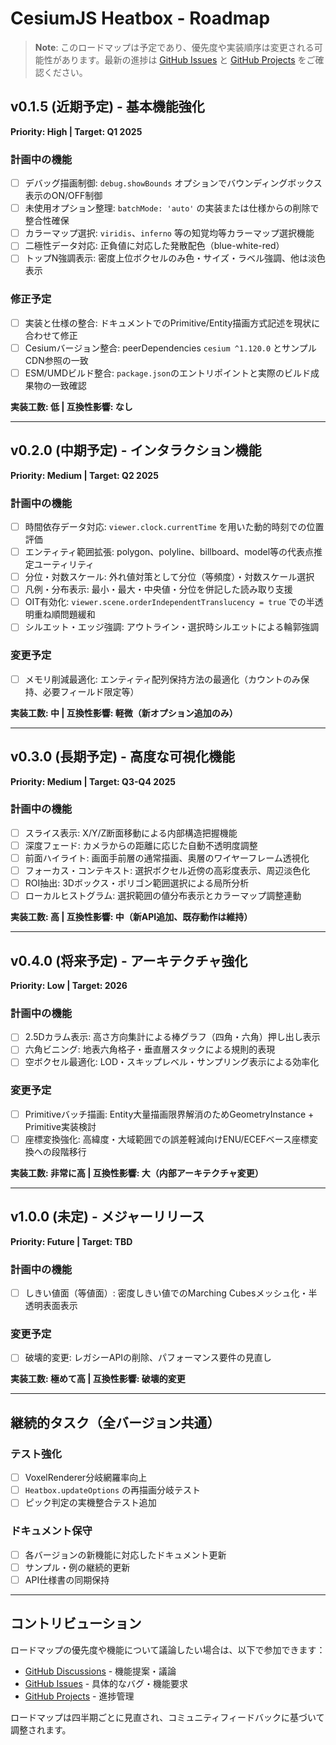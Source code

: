 # CesiumJS Heatbox - Roadmap

> **Note**: このロードマップは予定であり、優先度や実装順序は変更される可能性があります。最新の進捗は [GitHub Issues](https://github.com/hiro-nyon/cesium-heatbox/issues) と [GitHub Projects](https://github.com/hiro-nyon/cesium-heatbox/projects) をご確認ください。

## v0.1.5 (近期予定) - 基本機能強化

**Priority: High | Target: Q1 2025**

### 計画中の機能
- [ ] デバッグ描画制御: `debug.showBounds` オプションでバウンディングボックス表示のON/OFF制御
- [ ] 未使用オプション整理: `batchMode: 'auto'` の実装または仕様からの削除で整合性確保
- [ ] カラーマップ選択: `viridis`、`inferno` 等の知覚均等カラーマップ選択機能
- [ ] 二極性データ対応: 正負値に対応した発散配色（blue-white-red）
- [ ] トップN強調表示: 密度上位ボクセルのみ色・サイズ・ラベル強調、他は淡色表示

### 修正予定
- [ ] 実装と仕様の整合: ドキュメントでのPrimitive/Entity描画方式記述を現状に合わせて修正
- [ ] Cesiumバージョン整合: peerDependencies `cesium ^1.120.0` とサンプルCDN参照の一致
- [ ] ESM/UMDビルド整合: `package.json`のエントリポイントと実際のビルド成果物の一致確認

**実装工数: 低 | 互換性影響: なし**

---

## v0.2.0 (中期予定) - インタラクション機能

**Priority: Medium | Target: Q2 2025**

### 計画中の機能
- [ ] 時間依存データ対応: `viewer.clock.currentTime` を用いた動的時刻での位置評価
- [ ] エンティティ範囲拡張: polygon、polyline、billboard、model等の代表点推定ユーティリティ
- [ ] 分位・対数スケール: 外れ値対策として分位（等頻度）・対数スケール選択
- [ ] 凡例・分布表示: 最小・最大・中央値・分位を併記した読み取り支援
- [ ] OIT有効化: `viewer.scene.orderIndependentTranslucency = true` での半透明重ね順問題緩和
- [ ] シルエット・エッジ強調: アウトライン・選択時シルエットによる輪郭強調

### 変更予定
- [ ] メモリ削減最適化: エンティティ配列保持方法の最適化（カウントのみ保持、必要フィールド限定等）

**実装工数: 中 | 互換性影響: 軽微（新オプション追加のみ）**

---

## v0.3.0 (長期予定) - 高度な可視化機能

**Priority: Medium | Target: Q3-Q4 2025**

### 計画中の機能
- [ ] スライス表示: X/Y/Z断面移動による内部構造把握機能
- [ ] 深度フェード: カメラからの距離に応じた自動不透明度調整
- [ ] 前面ハイライト: 画面手前層の通常描画、奥層のワイヤーフレーム透視化
- [ ] フォーカス・コンテキスト: 選択ボクセル近傍の高彩度表示、周辺淡色化
- [ ] ROI抽出: 3Dボックス・ポリゴン範囲選択による局所分析
- [ ] ローカルヒストグラム: 選択範囲の値分布表示とカラーマップ調整連動

**実装工数: 高 | 互換性影響: 中（新API追加、既存動作は維持）**

---

## v0.4.0 (将来予定) - アーキテクチャ強化

**Priority: Low | Target: 2026**

### 計画中の機能
- [ ] 2.5Dカラム表示: 高さ方向集計による棒グラフ（四角・六角）押し出し表示
- [ ] 六角ビニング: 地表六角格子・垂直層スタックによる規則的表現
- [ ] 空ボクセル最適化: LOD・スキップレベル・サンプリング表示による効率化

### 変更予定
- [ ] Primitiveバッチ描画: Entity大量描画限界解消のためGeometryInstance + Primitive実装検討
- [ ] 座標変換強化: 高緯度・大域範囲での誤差軽減向けENU/ECEFベース座標変換への段階移行

**実装工数: 非常に高 | 互換性影響: 大（内部アーキテクチャ変更）**

---

## v1.0.0 (未定) - メジャーリリース

**Priority: Future | Target: TBD**

### 計画中の機能
- [ ] しきい値面（等値面）: 密度しきい値でのMarching Cubesメッシュ化・半透明表面表示

### 変更予定
- [ ] 破壊的変更: レガシーAPIの削除、パフォーマンス要件の見直し

**実装工数: 極めて高 | 互換性影響: 破壊的変更**

---

## 継続的タスク（全バージョン共通）

### テスト強化
- [ ] VoxelRenderer分岐網羅率向上
- [ ] `Heatbox.updateOptions` の再描画分岐テスト
- [ ] ピック判定の実機整合テスト追加

### ドキュメント保守
- [ ] 各バージョンの新機能に対応したドキュメント更新
- [ ] サンプル・例の継続的更新
- [ ] API仕様書の同期保持

---

## コントリビューション

ロードマップの優先度や機能について議論したい場合は、以下で参加できます：

- [GitHub Discussions](https://github.com/hiro-nyon/cesium-heatbox/discussions) - 機能提案・議論
- [GitHub Issues](https://github.com/hiro-nyon/cesium-heatbox/issues) - 具体的なバグ・機能要求
- [GitHub Projects](https://github.com/hiro-nyon/cesium-heatbox/projects) - 進捗管理

ロードマップは四半期ごとに見直され、コミュニティフィードバックに基づいて調整されます。
